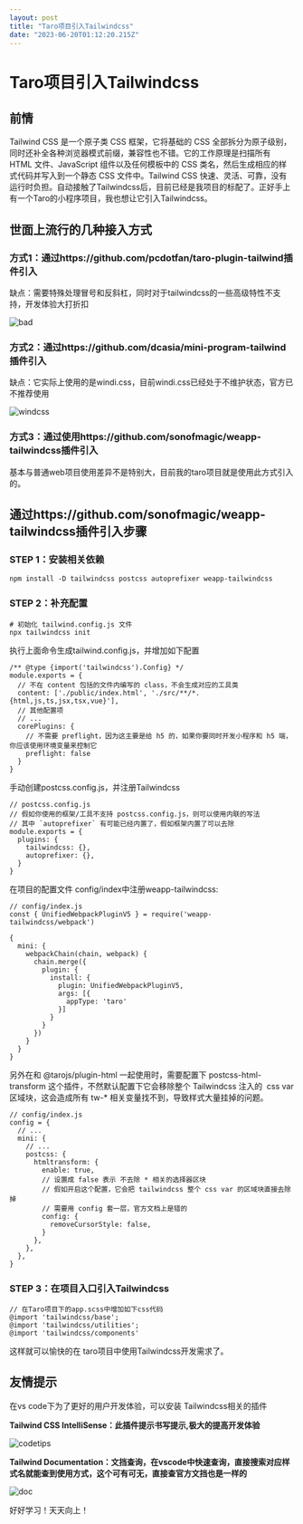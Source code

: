 ```yaml
---
layout: post
title: "Taro项目引入Tailwindcss"
date: "2023-06-20T01:12:20.215Z"
---
```

Taro项目引入Tailwindcss
===================

**前情**
------

Tailwind CSS 是一个原子类 CSS 框架，它将基础的 CSS 全部拆分为原子级别，同时还补全各种浏览器模式前缀，兼容性也不错。它的工作原理是扫描所有 HTML 文件、JavaScript 组件以及任何模板中的 CSS 类名，然后生成相应的样式代码并写入到一个静态 CSS 文件中。Tailwind CSS 快速、灵活、可靠，没有运行时负担。自动接触了Tailwindcss后，目前已经是我项目的标配了。正好手上有一个Taro的小程序项目，我也想让它引入Tailwindcss。

世面上流行的几种接入方式
------------

### 方式1：通过https://github.com/pcdotfan/taro-plugin-tailwind插件引入

缺点：需要特殊处理冒号和反斜杠，同时对于tailwindcss的一些高级特性不支持，开发体验大打折扣

![bad](https://img2023.cnblogs.com/blog/685637/202306/685637-20230619220512952-1764244505.png)

### 方式2：通过https://github.com/dcasia/mini-program-tailwind插件引入

缺点：它实际上使用的是windi.css，目前windi.css已经处于不维护状态，官方已不推荐使用

![windcss](https://img2023.cnblogs.com/blog/685637/202306/685637-20230619220530155-364993943.png)

### 方式3：通过使用https://github.com/sonofmagic/weapp-tailwindcss插件引入

基本与普通web项目使用差异不是特别大，目前我的taro项目就是使用此方式引入的。

通过https://github.com/sonofmagic/weapp-tailwindcss插件引入步骤
-------------------------------------------------------

### STEP 1：安装相关依赖

    npm install -D tailwindcss postcss autoprefixer weapp-tailwindcss
    

### STEP 2：补充配置

    # 初始化 tailwind.config.js 文件
    npx tailwindcss init
    

执行上面命令生成tailwind.config.js，并增加如下配置

    /** @type {import('tailwindcss').Config} */
    module.exports = {
      // 不在 content 包括的文件内编写的 class，不会生成对应的工具类
      content: ['./public/index.html', './src/**/*.{html,js,ts,jsx,tsx,vue}'],
      // 其他配置项
      // ...
      corePlugins: {
        // 不需要 preflight，因为这主要是给 h5 的，如果你要同时开发小程序和 h5 端，你应该使用环境变量来控制它
        preflight: false
      }
    }
    

手动创建postcss.config.js，并注册Tailwindcss

    // postcss.config.js
    // 假如你使用的框架/工具不支持 postcss.config.js，则可以使用内联的写法
    // 其中 `autoprefixer` 有可能已经内置了，假如框架内置了可以去除
    module.exports = {
      plugins: {
        tailwindcss: {},
        autoprefixer: {},
      }
    }
    

在项目的配置文件 config/index中注册weapp-tailwindcss:

    // config/index.js
    const { UnifiedWebpackPluginV5 } = require('weapp-tailwindcss/webpack')
    
    {
      mini: {
        webpackChain(chain, webpack) {
          chain.merge({
            plugin: {
              install: {
                plugin: UnifiedWebpackPluginV5,
                args: [{
                  appType: 'taro'
                }]
              }
            }
          })
        }
      }
    }
    

另外在和 @tarojs/plugin-html 一起使用时，需要配置下 postcss-html-transform 这个插件，不然默认配置下它会移除整个 Tailwindcss 注入的  css var 区域块，这会造成所有 tw-\* 相关变量找不到，导致样式大量挂掉的问题。

    // config/index.js
    config = {
      // ...
      mini: {
        // ...
        postcss: {
          htmltransform: {
            enable: true,
            // 设置成 false 表示 不去除 * 相关的选择器区块
            // 假如开启这个配置，它会把 tailwindcss 整个 css var 的区域块直接去除掉
            // 需要用 config 套一层，官方文档上是错的
            config: {
              removeCursorStyle: false,
            }
          },
        },
      },
    }
    

### STEP 3：在项目入口引入Tailwindcss

    // 在Taro项目下的app.scss中增加如下css代码
    @import 'tailwindcss/base';
    @import 'tailwindcss/utilities';
    @import 'tailwindcss/components'
    

这样就可以愉快的在 taro项目中使用Tailwindcss开发需求了。

友情提示
----

在vs code下为了更好的用户开发体验，可以安装 Tailwindcss相关的插件

****Tailwind CSS IntelliSense：此插件提示书写提示,极大的提高开发体验****

![codetips](https://img2023.cnblogs.com/blog/685637/202306/685637-20230619220556746-1926977134.png)

****Tailwind Documentation：文挡查询，在vscode中快速查询，直接搜索对应样式名就能查到使用方式，这个可有可无，直接查官方文挡也是一样的****

![doc](https://img2023.cnblogs.com/blog/685637/202306/685637-20230619220607833-1236106205.png)

好好学习！天天向上！